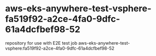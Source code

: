 # aws-eks-anywhere-test-vsphere-fa519f92-a2ce-4fa0-9dfc-61a4dcfbef98-52
repository for use with E2E test job aws-eks-anywhere-test-vsphere:fa519f92-a2ce-4fa0-9dfc-61a4dcfbef98-52
